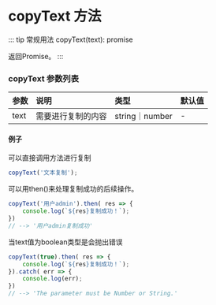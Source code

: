 # copyText 方法
::: tip 常规用法
copyText(text): promise 

返回Promise。
:::


### copyText 参数列表
| 参数          | 说明                 | 类型     | 默认值   |
| :------------- |:-----------------| :--------| :--------|
| text         | 需要进行复制的内容     | string｜number       | -      |

#### 例子
可以直接调用方法进行复制
```js
copyText('文本复制');
```

可以用then()来处理复制成功的后续操作。
```js
copyText('用户admin').then( res => {
    console.log(`${res}复制成功！`);
})
// --> '用户admin复制成功'
```

当text值为boolean类型是会抛出错误
```js
copyText(true).then( res => {
    console.log(`${res}复制成功！`);
}).catch( err => {
    console.log(err);
})
// --> 'The parameter must be Number or String.'
```
